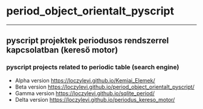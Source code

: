 # period_object_orientalt_pyscript


<hr>


## pyscript projektek periodusos rendszerrel kapcsolatban (kereső motor) 
### pyscript projects related to periodic table (search engine)

* Alpha version https://loczylevi.github.io/Kemiai_Elemek/
* Beta version https://loczylevi.github.io/period_object_orientalt_pyscript/
* Gamma version https://loczylevi.github.io/sqlite_period/
* Delta version https://loczylevi.github.io/periodus_kereso_motor/ 

